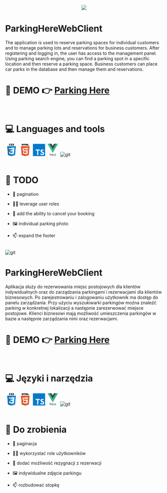 <p align="center" dir="auto">
    <img width="980" src="https://kiwwwano.com/img/kiwwwano.png"">
</p>

# ParkingHereWebClient
The application is used to reserve parking spaces for individual customers and to manage parking lots and reservations for business customers. After registering and logging in, the user has access to the management panel. Using parking search engine, you can find a parking spot in a specific location and then reserve a parking space. 
Business customers can place car parks in the database and then manage them and reservations.
</br>
# 🚀 DEMO 👉 <a href="https://parkinghere.kiwwwano.com" rel="nofollow">Parking Here</a>
</br>

# 💻 Languages and tools
<div align="left">
    <img src="https://raw.githubusercontent.com/devicons/devicon/master/icons/css3/css3-original-wordmark.svg" alt="css3" width="40" height="40"/>
    <img src="https://raw.githubusercontent.com/devicons/devicon/master/icons/html5/html5-original-wordmark.svg" alt="html5" width="40" height="40"/>
    <img src="https://raw.githubusercontent.com/devicons/devicon/master/icons/typescript/typescript-original.svg" alt="typescript" width="40" height="40"/>
    <img src="https://raw.githubusercontent.com/devicons/devicon/master/icons/vuejs/vuejs-original-wordmark.svg" alt="vuejs" width="40" height="40"/>
    <img src="https://www.vectorlogo.zone/logos/git-scm/git-scm-icon.svg" alt="git" width="40" height="40"/>
 </div></br>

# 📝 TODO

- 📄 pagination

- 👨‍💻 leverage user roles

- 🤝 add the ability to cancel your booking

- 🖼️ individual parking photo

- 📫 expand the footer
  
</br>

<img src="https://www.svgrepo.com/show/405584/flag-for-flag-poland.svg" alt="git" width="70" height="70"/>


# ParkingHereWebClient
Aplikacja służy do rezerwowania miejsc postojowych dla klientów indywidualnych oraz do zarządzania parkingami i rezerwacjami dla klientów biznesowych. Po zarejestrowaniu i zalogowaniu użytkownik ma dostęp do panelu zarządzania. Przy użyciu wyszukiwarki parkingów można znaleźć parking w konkretnej lokalizacji a następnie zarezerwować miejsce postojowe.
Klienci biznesowi mają możliwość umieszczenia parkingów w bazie a następnie zarządzania nimi oraz rezerwacjami.
</br>
# 🚀 DEMO 👉 <a href="https://parkinghere.kiwwwano.com" rel="nofollow">Parking Here</a>
</br>

# 💻 Języki i narzędzia
<div align="left">
    <img src="https://raw.githubusercontent.com/devicons/devicon/master/icons/css3/css3-original-wordmark.svg" alt="css3" width="40" height="40"/>
    <img src="https://raw.githubusercontent.com/devicons/devicon/master/icons/html5/html5-original-wordmark.svg" alt="html5" width="40" height="40"/>
    <img src="https://raw.githubusercontent.com/devicons/devicon/master/icons/typescript/typescript-original.svg" alt="typescript" width="40" height="40"/>
    <img src="https://raw.githubusercontent.com/devicons/devicon/master/icons/vuejs/vuejs-original-wordmark.svg" alt="vuejs" width="40" height="40"/>
    <img src="https://www.vectorlogo.zone/logos/git-scm/git-scm-icon.svg" alt="git" width="40" height="40"/>
 </div></br>

# 📝 Do zrobienia

- 📄 paginacja
  
- 👨‍💻 wykorzystać role użytkowników

- 🤝 dodać możliwość rezygnacji z rezerwacji

- 🖼️ indywidualne zdjęcie parkingu

- 📫 rozbudować stopkę
